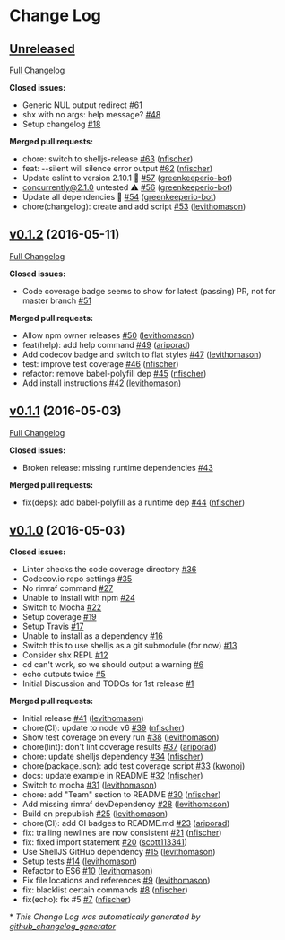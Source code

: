 # Change Log

## [Unreleased](https://github.com/shelljs/shx/tree/HEAD)

[Full Changelog](https://github.com/shelljs/shx/compare/v0.1.2...HEAD)

**Closed issues:**

- Generic NUL output redirect [\#61](https://github.com/shelljs/shx/issues/61)
- shx with no args: help message? [\#48](https://github.com/shelljs/shx/issues/48)
- Setup changelog [\#18](https://github.com/shelljs/shx/issues/18)

**Merged pull requests:**

- chore: switch to shelljs-release [\#63](https://github.com/shelljs/shx/pull/63) ([nfischer](https://github.com/nfischer))
- feat: --silent will silence error output [\#62](https://github.com/shelljs/shx/pull/62) ([nfischer](https://github.com/nfischer))
- Update eslint to version 2.10.1 🚀 [\#57](https://github.com/shelljs/shx/pull/57) ([greenkeeperio-bot](https://github.com/greenkeeperio-bot))
- concurrently@2.1.0 untested ⚠️ [\#56](https://github.com/shelljs/shx/pull/56) ([greenkeeperio-bot](https://github.com/greenkeeperio-bot))
- Update all dependencies 🌴 [\#54](https://github.com/shelljs/shx/pull/54) ([greenkeeperio-bot](https://github.com/greenkeeperio-bot))
- chore\(changelog\): create and add script [\#53](https://github.com/shelljs/shx/pull/53) ([levithomason](https://github.com/levithomason))

## [v0.1.2](https://github.com/shelljs/shx/tree/v0.1.2) (2016-05-11)
[Full Changelog](https://github.com/shelljs/shx/compare/v0.1.1...v0.1.2)

**Closed issues:**

- Code coverage badge seems to show for latest \(passing\) PR, not for master branch [\#51](https://github.com/shelljs/shx/issues/51)

**Merged pull requests:**

- Allow npm owner releases [\#50](https://github.com/shelljs/shx/pull/50) ([levithomason](https://github.com/levithomason))
- feat\(help\): add help command [\#49](https://github.com/shelljs/shx/pull/49) ([ariporad](https://github.com/ariporad))
- Add codecov badge and switch to flat styles [\#47](https://github.com/shelljs/shx/pull/47) ([levithomason](https://github.com/levithomason))
- test: improve test coverage [\#46](https://github.com/shelljs/shx/pull/46) ([nfischer](https://github.com/nfischer))
- refactor: remove babel-polyfill dep [\#45](https://github.com/shelljs/shx/pull/45) ([nfischer](https://github.com/nfischer))
- Add install instructions [\#42](https://github.com/shelljs/shx/pull/42) ([levithomason](https://github.com/levithomason))

## [v0.1.1](https://github.com/shelljs/shx/tree/v0.1.1) (2016-05-03)
[Full Changelog](https://github.com/shelljs/shx/compare/v0.1.0...v0.1.1)

**Closed issues:**

- Broken release: missing runtime dependencies [\#43](https://github.com/shelljs/shx/issues/43)

**Merged pull requests:**

- fix\(deps\): add babel-polyfill as a runtime dep [\#44](https://github.com/shelljs/shx/pull/44) ([nfischer](https://github.com/nfischer))

## [v0.1.0](https://github.com/shelljs/shx/tree/v0.1.0) (2016-05-03)
**Closed issues:**

- Linter checks the code coverage directory [\#36](https://github.com/shelljs/shx/issues/36)
- Codecov.io repo settings [\#35](https://github.com/shelljs/shx/issues/35)
- No rimraf command [\#27](https://github.com/shelljs/shx/issues/27)
- Unable to install with npm [\#24](https://github.com/shelljs/shx/issues/24)
- Switch to Mocha [\#22](https://github.com/shelljs/shx/issues/22)
- Setup coverage [\#19](https://github.com/shelljs/shx/issues/19)
- Setup Travis [\#17](https://github.com/shelljs/shx/issues/17)
- Unable to install as a dependency [\#16](https://github.com/shelljs/shx/issues/16)
- Switch this to use shelljs as a git submodule \(for now\) [\#13](https://github.com/shelljs/shx/issues/13)
- Consider shx REPL [\#12](https://github.com/shelljs/shx/issues/12)
- cd can't work, so we should output a warning [\#6](https://github.com/shelljs/shx/issues/6)
- echo outputs twice [\#5](https://github.com/shelljs/shx/issues/5)
- Initial Discussion and TODOs for 1st release [\#1](https://github.com/shelljs/shx/issues/1)

**Merged pull requests:**

- Initial release [\#41](https://github.com/shelljs/shx/pull/41) ([levithomason](https://github.com/levithomason))
- chore\(CI\): update to node v6 [\#39](https://github.com/shelljs/shx/pull/39) ([nfischer](https://github.com/nfischer))
- Show test coverage on every run [\#38](https://github.com/shelljs/shx/pull/38) ([levithomason](https://github.com/levithomason))
- chore\(lint\): don't lint coverage results [\#37](https://github.com/shelljs/shx/pull/37) ([ariporad](https://github.com/ariporad))
- chore: update shelljs dependency [\#34](https://github.com/shelljs/shx/pull/34) ([nfischer](https://github.com/nfischer))
- chore\(package.json\): add test coverage script [\#33](https://github.com/shelljs/shx/pull/33) ([kwonoj](https://github.com/kwonoj))
- docs: update example in README [\#32](https://github.com/shelljs/shx/pull/32) ([nfischer](https://github.com/nfischer))
- Switch to mocha [\#31](https://github.com/shelljs/shx/pull/31) ([levithomason](https://github.com/levithomason))
- chore: add "Team" section to README [\#30](https://github.com/shelljs/shx/pull/30) ([nfischer](https://github.com/nfischer))
- Add missing rimraf devDependency [\#28](https://github.com/shelljs/shx/pull/28) ([levithomason](https://github.com/levithomason))
- Build on prepublish [\#25](https://github.com/shelljs/shx/pull/25) ([levithomason](https://github.com/levithomason))
- chore\(CI\): add CI badges to README.md [\#23](https://github.com/shelljs/shx/pull/23) ([ariporad](https://github.com/ariporad))
- fix: trailing newlines are now consistent [\#21](https://github.com/shelljs/shx/pull/21) ([nfischer](https://github.com/nfischer))
- fix: fixed import statement [\#20](https://github.com/shelljs/shx/pull/20) ([scott113341](https://github.com/scott113341))
- Use ShellJS GitHub dependency [\#15](https://github.com/shelljs/shx/pull/15) ([levithomason](https://github.com/levithomason))
- Setup tests [\#14](https://github.com/shelljs/shx/pull/14) ([levithomason](https://github.com/levithomason))
- Refactor to ES6 [\#10](https://github.com/shelljs/shx/pull/10) ([levithomason](https://github.com/levithomason))
- Fix file locations and references [\#9](https://github.com/shelljs/shx/pull/9) ([levithomason](https://github.com/levithomason))
- fix: blacklist certain commands [\#8](https://github.com/shelljs/shx/pull/8) ([nfischer](https://github.com/nfischer))
- fix\(echo\): fix \#5 [\#7](https://github.com/shelljs/shx/pull/7) ([nfischer](https://github.com/nfischer))



\* *This Change Log was automatically generated by [github_changelog_generator](https://github.com/skywinder/Github-Changelog-Generator)*